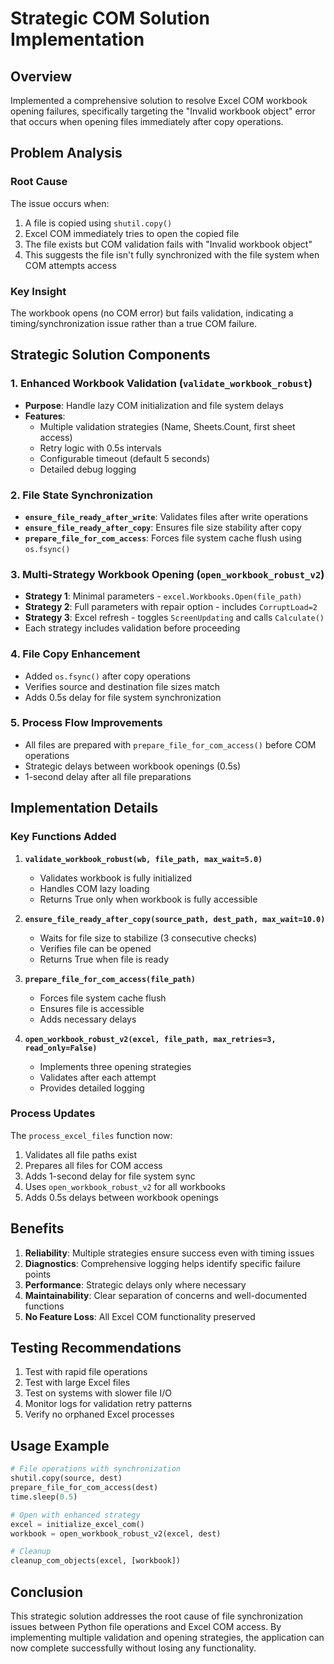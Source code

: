 # Strategic COM Solution Implementation

## Overview
Implemented a comprehensive solution to resolve Excel COM workbook opening failures, specifically targeting the "Invalid workbook object" error that occurs when opening files immediately after copy operations.

## Problem Analysis

### Root Cause
The issue occurs when:
1. A file is copied using `shutil.copy()`
2. Excel COM immediately tries to open the copied file
3. The file exists but COM validation fails with "Invalid workbook object"
4. This suggests the file isn't fully synchronized with the file system when COM attempts access

### Key Insight
The workbook opens (no COM error) but fails validation, indicating a timing/synchronization issue rather than a true COM failure.

## Strategic Solution Components

### 1. Enhanced Workbook Validation (`validate_workbook_robust`)
- **Purpose**: Handle lazy COM initialization and file system delays
- **Features**:
  - Multiple validation strategies (Name, Sheets.Count, first sheet access)
  - Retry logic with 0.5s intervals
  - Configurable timeout (default 5 seconds)
  - Detailed debug logging

### 2. File State Synchronization
- **`ensure_file_ready_after_write`**: Validates files after write operations
- **`ensure_file_ready_after_copy`**: Ensures file size stability after copy
- **`prepare_file_for_com_access`**: Forces file system cache flush using `os.fsync()`

### 3. Multi-Strategy Workbook Opening (`open_workbook_robust_v2`)
- **Strategy 1**: Minimal parameters - `excel.Workbooks.Open(file_path)`
- **Strategy 2**: Full parameters with repair option - includes `CorruptLoad=2`
- **Strategy 3**: Excel refresh - toggles `ScreenUpdating` and calls `Calculate()`
- Each strategy includes validation before proceeding

### 4. File Copy Enhancement
- Added `os.fsync()` after copy operations
- Verifies source and destination file sizes match
- Adds 0.5s delay for file system synchronization

### 5. Process Flow Improvements
- All files are prepared with `prepare_file_for_com_access()` before COM operations
- Strategic delays between workbook openings (0.5s)
- 1-second delay after all file preparations

## Implementation Details

### Key Functions Added

1. **`validate_workbook_robust(wb, file_path, max_wait=5.0)`**
   - Validates workbook is fully initialized
   - Handles COM lazy loading
   - Returns True only when workbook is fully accessible

2. **`ensure_file_ready_after_copy(source_path, dest_path, max_wait=10.0)`**
   - Waits for file size to stabilize (3 consecutive checks)
   - Verifies file can be opened
   - Returns True when file is ready

3. **`prepare_file_for_com_access(file_path)`**
   - Forces file system cache flush
   - Ensures file is accessible
   - Adds necessary delays

4. **`open_workbook_robust_v2(excel, file_path, max_retries=3, read_only=False)`**
   - Implements three opening strategies
   - Validates after each attempt
   - Provides detailed logging

### Process Updates

The `process_excel_files` function now:
1. Validates all file paths exist
2. Prepares all files for COM access
3. Adds 1-second delay for file system sync
4. Uses `open_workbook_robust_v2` for all workbooks
5. Adds 0.5s delays between workbook openings

## Benefits

1. **Reliability**: Multiple strategies ensure success even with timing issues
2. **Diagnostics**: Comprehensive logging helps identify specific failure points
3. **Performance**: Strategic delays only where necessary
4. **Maintainability**: Clear separation of concerns and well-documented functions
5. **No Feature Loss**: All Excel COM functionality preserved

## Testing Recommendations

1. Test with rapid file operations
2. Test with large Excel files
3. Test on systems with slower file I/O
4. Monitor logs for validation retry patterns
5. Verify no orphaned Excel processes

## Usage Example

```python
# File operations with synchronization
shutil.copy(source, dest)
prepare_file_for_com_access(dest)
time.sleep(0.5)

# Open with enhanced strategy
excel = initialize_excel_com()
workbook = open_workbook_robust_v2(excel, dest)

# Cleanup
cleanup_com_objects(excel, [workbook])
```

## Conclusion

This strategic solution addresses the root cause of file synchronization issues between Python file operations and Excel COM access. By implementing multiple validation and opening strategies, the application can now complete successfully without losing any functionality.